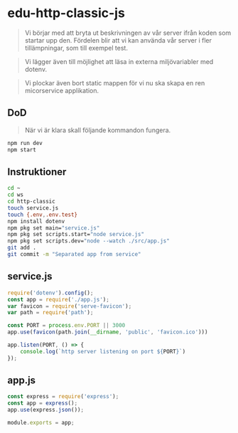 # edu-http-classic-js

> Vi börjar med att bryta ut beskrivningen av vår server ifrån koden som startar upp den. Fördelen blir att vi kan använda vår server i fler tillämpningar, som till exempel test. 

> Vi lägger även till möjlighet att läsa in externa miljövariabler med dotenv.

> Vi plockar även bort static mappen för vi nu ska skapa en ren micorservice applikation.

## DoD

> När vi är klara skall följande kommandon fungera.

```bash
npm run dev
npm start
```

## Instruktioner

```bash
cd ~
cd ws
cd http-classic
touch service.js
touch {.env,.env.test}
npm install dotenv
npm pkg set main="service.js"
npm pkg set scripts.start="node service.js"
npm pkg set scripts.dev="node --watch ./src/app.js"
git add .
git commit -m "Separated app from service"
```

## service.js

```js
require('dotenv').config();
const app = require('./app.js');
var favicon = require('serve-favicon');
var path = require('path');

const PORT = process.env.PORT || 3000
app.use(favicon(path.join(__dirname, 'public', 'favicon.ico')))

app.listen(PORT, () => {
    console.log(`http server listening on port ${PORT}`)
});
```

## app.js

```js
const express = require('express');
const app = express();
app.use(express.json());

module.exports = app;
```
